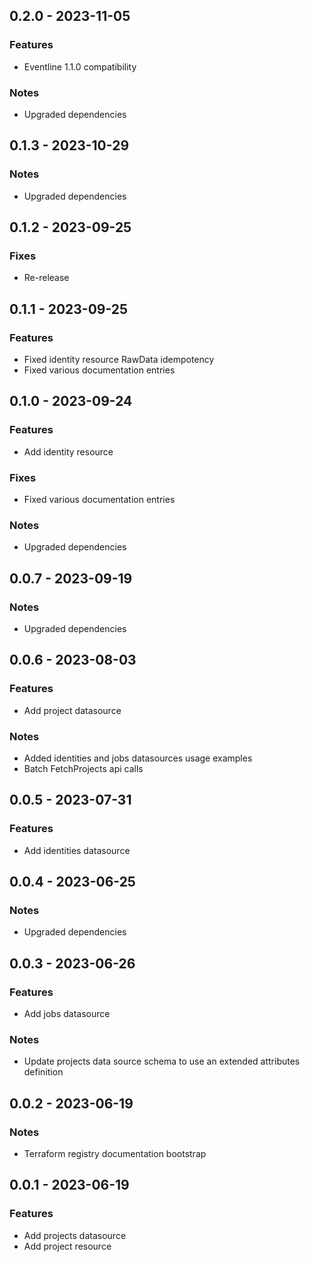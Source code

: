 ## 0.2.0 - 2023-11-05
### Features
* Eventline 1.1.0 compatibility

### Notes
* Upgraded dependencies

## 0.1.3 - 2023-10-29
### Notes
* Upgraded dependencies

## 0.1.2 - 2023-09-25
### Fixes
* Re-release

## 0.1.1 - 2023-09-25
### Features
* Fixed identity resource RawData idempotency
* Fixed various documentation entries

## 0.1.0 - 2023-09-24
### Features
* Add identity resource

### Fixes
* Fixed various documentation entries

### Notes
* Upgraded dependencies

## 0.0.7 - 2023-09-19

### Notes
* Upgraded dependencies

## 0.0.6 - 2023-08-03

### Features
* Add project datasource

### Notes
* Added identities and jobs datasources usage examples
* Batch FetchProjects api calls

## 0.0.5 - 2023-07-31

### Features
* Add identities datasource

## 0.0.4 - 2023-06-25

### Notes
* Upgraded dependencies

## 0.0.3 - 2023-06-26

### Features
* Add jobs datasource

### Notes
* Update projects data source schema to use an extended attributes definition

## 0.0.2 - 2023-06-19

### Notes
* Terraform registry documentation bootstrap

## 0.0.1 - 2023-06-19

### Features
* Add projects datasource
* Add project resource
